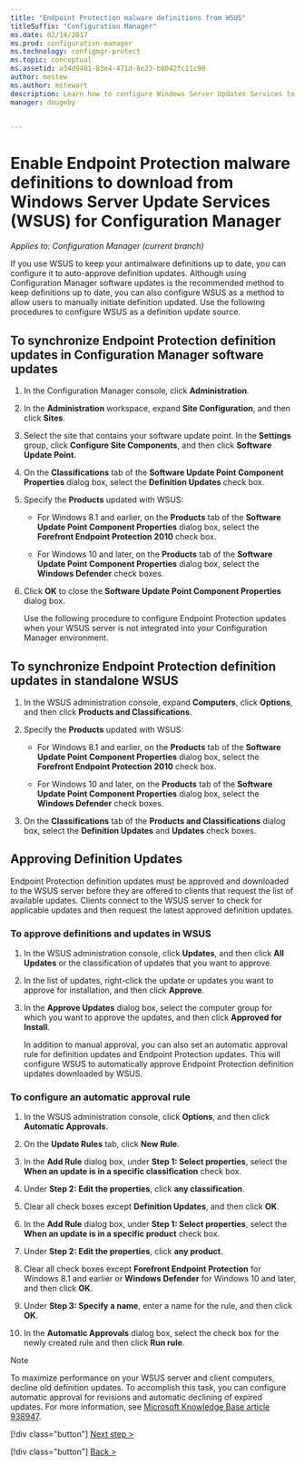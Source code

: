 ```yaml
---
title: "Endpoint Protection malware definitions from WSUS"
titleSuffix: "Configuration Manager"
ms.date: 02/14/2017
ms.prod: configuration-manager
ms.technology: configmgr-protect
ms.topic: conceptual
ms.assetid: a34d9401-83e4-471d-8e23-b8042fc11c90
author: mestew
ms.author: mstewart
description: Learn how to configure Windows Server Updates Services to auto-approve definition updates.
manager: dougeby


---
```


# Enable Endpoint Protection malware definitions to download from Windows Server Update Services (WSUS) for Configuration Manager

*Applies to: Configuration Manager (current branch)*

 If you use WSUS to keep your antimalware definitions up to date, you can configure it to auto-approve definition updates. Although using Configuration Manager software updates is the recommended method to keep definitions up to date, you can also configure WSUS as a method to allow users to manually initiate definition updated. Use the following procedures to configure WSUS as a definition update source.

## To synchronize Endpoint Protection definition updates in Configuration Manager software updates

1. In the Configuration Manager console, click **Administration**.

2. In the **Administration** workspace, expand **Site Configuration**, and then click **Sites**.

3. Select the site that contains your software update point. In the **Settings** group, click **Configure Site Components**, and then click **Software Update Point**.

4. On the **Classifications** tab of the **Software Update Point Component Properties** dialog box, select the **Definition Updates** check box.

5. Specify the **Products** updated with WSUS:

   -   For Windows 8.1 and earlier, on the **Products** tab of the **Software Update Point Component Properties** dialog box, select the **Forefront Endpoint Protection 2010** check box.

   -   For Windows 10 and later, on the **Products** tab of the **Software Update Point Component Properties** dialog box, select the **Windows Defender** check boxes.

6. Click **OK** to close the **Software Update Point Component Properties** dialog box.

   Use the following procedure to configure Endpoint Protection updates when your WSUS server is not integrated into your Configuration Manager environment.

## To synchronize Endpoint Protection definition updates in standalone WSUS

1.  In the WSUS administration console, expand **Computers**, click **Options**, and then click **Products and Classifications**.

2.  Specify the **Products** updated with WSUS:

    -   For Windows 8.1 and earlier, on the **Products** tab of the **Software Update Point Component Properties** dialog box, select the **Forefront Endpoint Protection 2010** check box.

    -   For Windows 10 and later, on the **Products** tab of the **Software Update Point Component Properties** dialog box, select the **Windows Defender** check boxes.

3.  On the **Classifications** tab of the **Products and Classifications** dialog box, select the **Definition Updates** and **Updates** check boxes.

## Approving Definition Updates
 Endpoint Protection definition updates must be approved and downloaded to the WSUS server before they are offered to clients that request the list of available updates. Clients connect to the WSUS server to check for applicable updates and then request the latest approved definition updates.

### To approve definitions and updates in WSUS

1. In the WSUS administration console, click **Updates**, and then click **All Updates** or the classification of updates that you want to approve.

2. In the list of updates, right-click the update or updates you want to approve for installation, and then click **Approve**.

3. In the **Approve Updates** dialog box, select the computer group for which you want to approve the updates, and then click **Approved for Install**.

   In addition to manual approval, you can also set an automatic approval rule for definition updates and Endpoint Protection updates. This will configure WSUS to automatically approve Endpoint Protection definition updates downloaded by WSUS.

### To configure an automatic approval rule

1.  In the WSUS administration console, click **Options**, and then click **Automatic Approvals**.

2.  On the **Update Rules** tab, click **New Rule**.

3.  In the **Add Rule** dialog box, under **Step 1: Select properties**, select the **When an update is in a specific classification** check box.

4.  Under **Step 2: Edit the properties**, click **any classification**.

5.  Clear all check boxes except **Definition Updates**, and then click **OK**.

6.  In the **Add Rule** dialog box, under **Step 1: Select properties**, select the **When an update is in a specific product** check box.

7.  Under **Step 2: Edit the properties**, click **any product**.

8.  Clear all check boxes except **Forefront Endpoint Protection** for Windows 8.1 and earlier or **Windows Defender** for Windows 10 and later, and then click **OK**.

9. Under **Step 3: Specify a name**, enter a name for the rule, and then click **OK**.

10. In the **Automatic Approvals** dialog box, select the check box for the newly created rule and then click **Run rule**.

> [!NOTE]
>  To maximize performance on your WSUS server and client computers, decline old definition updates. To accomplish this task, you can configure automatic approval for revisions and automatic declining of expired updates. For more information, see [Microsoft Knowledge Base article 938947](https://go.microsoft.com/fwlink/p/?LinkId=204078).
> 
> [!div class="button"]
> [Next step >](endpoint-antimalware-policies.md)
> 
> [!div class="button"]
> [Back >](endpoint-configure-alerts.md)

